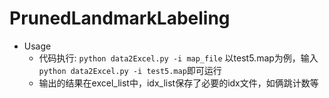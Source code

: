 # PrunedLandmarkLabeling

- Usage
  - 代码执行: `python data2Excel.py -i map_file`  以test5.map为例，输入`python data2Excel.py -i test5.map`即可运行
  - 输出的结果在excel_list中，idx_list保存了必要的idx文件，如俩跳计数等
